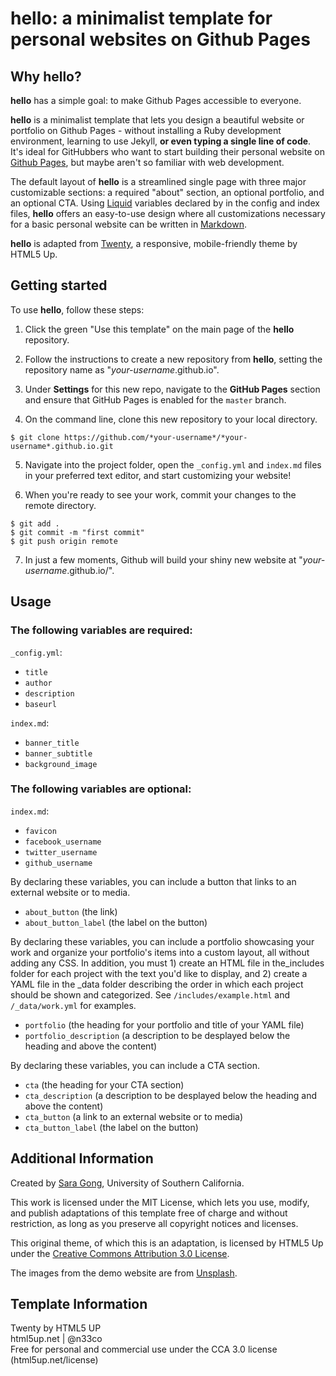 # hello: a minimalist template for personal websites on Github Pages

## Why **hello**?  
  
**hello** has a simple goal: to make Github Pages accessible to everyone.  
  

**hello** is a minimalist template that lets you design a beautiful website or portfolio on Github Pages - without installing a Ruby
development environment, learning to use Jekyll, **or even typing a single line of code**. It's ideal for GitHubbers
who want to start building their personal website on [Github Pages](https://pages.github.com/), but maybe aren't so familiar with web development.
  

The default layout of **hello** is a streamlined single page with three major customizable sections: a required "about" section, an optional portfolio, and an optional CTA. Using [Liquid](https://shopify.github.io/liquid/) variables declared by in the config and index files, **hello** offers an easy-to-use design where all customizations necessary for a basic personal website can be written in [Markdown](https://www.markdownguide.org/basic-syntax/).  


**hello** is adapted from [Twenty](https://html5up.net/twenty), a responsive, mobile-friendly theme by HTML5 Up.  

## Getting started
To use **hello**, follow these steps:

1. Click the green "Use this template" on the main page of the **hello** repository.

2. Follow the instructions to create a new repository from **hello**, setting the repository name as "*your-username*.github.io".

3. Under **Settings** for this new repo, navigate to the **GitHub Pages** section and ensure that GitHub Pages is enabled for the `master` branch.

4. On the command line, clone this new repository to your local directory.

```
$ git clone https://github.com/*your-username*/*your-username*.github.io.git
```

5. Navigate into the project folder, open the `_config.yml` and `index.md` files in your preferred text editor, and start customizing your website!

6. When you're ready to see your work, commit your changes to the remote directory.
```
$ git add .
$ git commit -m "first commit"
$ git push origin remote
```

7. In just a few moments, Github will build your shiny new website at "*your-username*.github.io/".

## Usage

###
### The following variables are required:

`_config.yml`:
* `title`
* `author`
* `description`
* `baseurl`  

`index.md`:
* `banner_title`
* `banner_subtitle`
* `background_image`

### The following variables are optional:
`index.md`:
* `favicon`
* `facebook_username`
* `twitter_username`
* `github_username`

By declaring these variables, you can include a button that links to an external website or to media.
* `about_button` (the link)
* `about_button_label` (the label on the button)

By declaring these variables, you can include a portfolio showcasing your work and organize your portfolio's items into a custom layout, all without adding any CSS. In addition, you must 1) create an HTML file in the_includes folder for each project with the text you'd like to display, and 2) create a YAML file in the _data folder describing the order in which each project should be shown and categorized. See `/includes/example.html` and `/_data/work.yml` for examples.
* `portfolio` (the heading for your portfolio and title of your YAML file)
* `portfolio_description` (a description to be desplayed below the heading and above the content)

By declaring these variables, you can include a CTA section.
* `cta` (the heading for your CTA section)
* `cta_description` (a description to be desplayed below the heading and above the content)
* `cta_button` (a link to an external website or to media)
* `cta_button_label` (the label on the button)

## Additional Information
Created by [Sara Gong](https://saragong.github.io/), University of Southern California.  

This work is licensed under the MIT License, which lets you use, modify, and publish adaptations of this template free of charge and without restriction, as long as you preserve all copyright notices and licenses.  

This original theme, of which this is an adaptation, is licensed by HTML5 Up under the [Creative Commons Attribution 3.0 License](https://creativecommons.org/licenses/by/3.0/).  

The images from the demo website are from [Unsplash](https://unsplash.com/).

## Template Information
Twenty by HTML5 UP  
html5up.net | @n33co  
Free for personal and commercial use under the CCA 3.0 license (html5up.net/license)